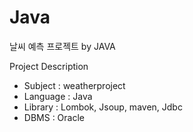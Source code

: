 # Java
날씨 예측 프로젝트 by JAVA


Project Description
  - Subject : weatherproject
  - Language : Java
  - Library : Lombok, Jsoup, maven, Jdbc
  - DBMS : Oracle
